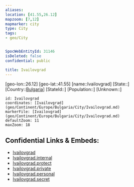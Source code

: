 ```yaml
---
aliases: 
location: [41.55,26.12]
mapzoom: [7,12] 
mapmarker: city 
type: City
tags:
- geo/City


SpocWebEntityId: 31146
isDeleted: false
confidential: public

title: Ivailovgrad
---
```

[geo-lon::26.12]
[geo-lat::41.55]
[name::Ivailovgrad]
[State::]
[Country::[Bulgaria](geo/Continent/Europe/Bulgaria.md)]
[StateId::]
[Population::]
[Unknown::]


```leaflet
id: Ivailovgrad
coordinates: [Ivailovgrad](geo/Continent/Europe/Bulgaria/City/Ivailovgrad.md)
markerFile: [Ivailovgrad](geo/Continent/Europe/Bulgaria/City/Ivailovgrad.md)
defaultZoom: 11 
maxZoom: 18
```


## Confidential Links & Embeds: 
- [Ivailovgrad](../../../../../../_public/geo/Continent/Europe/Bulgaria/City/Ivailovgrad.md) 
- [Ivailovgrad.internal](../../../../../../_internal/geo/Continent/Europe/Bulgaria/City/Ivailovgrad.internal.md) 
- [Ivailovgrad.protect](../../../../../../_protect/geo/Continent/Europe/Bulgaria/City/Ivailovgrad.protect.md) 
- [Ivailovgrad.private](../../../../../../_private/geo/Continent/Europe/Bulgaria/City/Ivailovgrad.private.md) 
- [Ivailovgrad.personal](../../../../../../_personal/geo/Continent/Europe/Bulgaria/City/Ivailovgrad.personal.md) 
- [Ivailovgrad.secret](../../../../../../_secret/geo/Continent/Europe/Bulgaria/City/Ivailovgrad.secret.md) 
